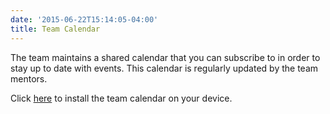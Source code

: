 ```yaml
---
date: '2015-06-22T15:14:05-04:00'
title: Team Calendar
---
```


The team maintains a shared calendar that you can subscribe to in order to stay up to date with events. This calendar is regularly updated by the team mentors.

Click [here](webcal://user.fm/calendar/v1-6af9f7d7a0a41ef5dd31e8e680eba309/FRC.ics) to install the team calendar on your device.
